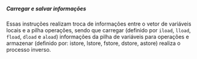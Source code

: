 ##### Carregar e salvar informações


Essas instruções realizam troca de informações entre o vetor de variáveis locais e a pilha operações, sendo que carregar (definido por `iload`, `lload`, `fload`, `dload` e `aload`) informações da pilha de variáveis para operações e armazenar (definido por: istore, lstore, fstore, dstore, astore) realiza o processo inverso.